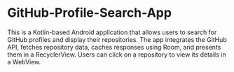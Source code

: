 # GitHub-Profile-Search-App
This is a Kotlin-based Android application that allows users to search for GitHub profiles and display their repositories. The app integrates the GitHub API, fetches repository data, caches responses using Room, and presents them in a RecyclerView. Users can click on a repository to view its details in a WebView.

